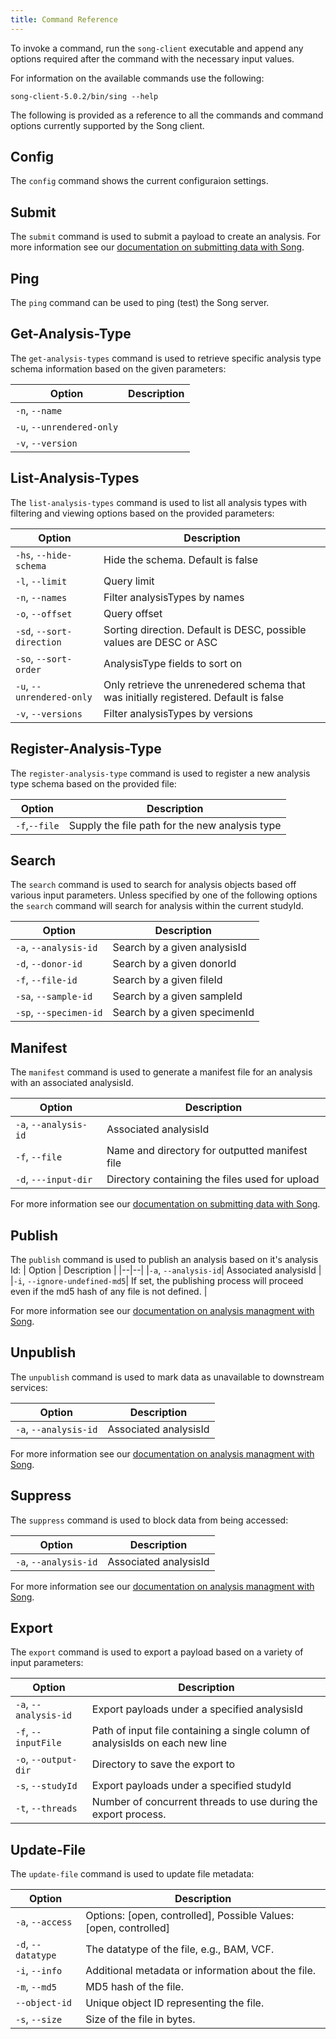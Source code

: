 ```yaml
---
title: Command Reference
---
```


To invoke a command, run the `song-client` executable and append any options required after the command with the necessary input values.

For information on the available commands use the following:

```shell
song-client-5.0.2/bin/sing --help
```

The following is provided as a reference to all the commands and command options currently supported by the Song client.

## Config

The `config` command shows the current configuraion settings.

## Submit

The `submit` command is used to submit a payload to create an analysis. For more information see our <a href="/documentation/song/user/submit/" target="_blank">documentation on submitting data with Song</a>.

## Ping

The `ping` command can be used to ping (test) the Song server.

## Get-Analysis-Type

The `get-analysis-types` command is used to retrieve specific analysis type schema information based on the given parameters:

| Option | Description |
|--|--|
|`-n`, `--name`||
|`-u`, `--unrendered-only`||
|`-v`, `--version`||

## List-Analysis-Types

The `list-analysis-types` command is used to list all analysis types with filtering and viewing options based on the provided parameters:

| Option | Description |
|--|--|
|`-hs`, `--hide-schema`|Hide the schema. Default is false|
|`-l`, `--limit`|Query limit|
|`-n`, `--names`|Filter analysisTypes by names|
|`-o`, `--offset`|Query offset|
|`-sd`, `--sort-direction`|Sorting direction. Default is DESC, possible values are DESC or ASC|
|`-so`, `--sort-order`|AnalysisType fields to sort on|
|`-u`, `--unrendered-only`|Only retrieve the unrenedered schema that was initially registered. Default is false|
|`-v`, `--versions`|Filter analysisTypes by versions|

## Register-Analysis-Type

The `register-analysis-type` command is used to register a new analysis type schema based on the provided file:

| Option | Description |
|--|--|
|`-f`,`--file`| Supply the file path for the new analysis type |

## Search

The `search` command is used to search for analysis objects based off various input parameters. Unless specified by one of the following options the `search` command will search for analysis within the current studyId.

| Option | Description |
|--|--|
|`-a`, `--analysis-id`|Search by a given analysisId|
|`-d`, `--donor-id`|Search by a given donorId|
|`-f`, `--file-id`|Search by a given fileId|
|`-sa`, `--sample-id`|Search by a given sampleId|
|`-sp`, `--specimen-id`|Search by a given specimenId|


## Manifest

The `manifest` command is used to generate a manifest file for an analysis with an associated analysisId.

| Option | Description |
|--|--|
|`-a`, `--analysis-id`| Associated analysisId |
|`-f`, `--file`| Name and directory for outputted manifest file |
|`-d`, `---input-dir`| Directory containing the files used for upload |

For more information see our <a href="/documentation/song/user/submit/" target="_blank">documentation on submitting data with Song</a>.

## Publish

The `publish` command is used to publish an analysis based on it's analysis Id:
| Option | Description |
|--|--|
|`-a`, `--analysis-id`| Associated analysisId |
|`-i`, `--ignore-undefined-md5`| If set, the publishing process will proceed even if the md5 hash of any file is not defined. |

 For more information see our <a href="/documentation/song/admin/analysismanagement/" target="_blank">documentation on analysis managment with Song</a>.

## Unpublish

The `unpublish` command is used to mark data as unavailable to downstream services:

| Option | Description |
|--|--|
|`-a`, `--analysis-id`| Associated analysisId |

For more information see our <a href="/documentation/song/admin/analysismanagement/" target="_blank">documentation on analysis managment with Song</a>.

## Suppress

The `suppress` command is used to block data from being accessed:

| Option | Description |
|--|--|
|`-a`, `--analysis-id`| Associated analysisId |

 For more information see our <a href="/documentation/song/admin/analysismanagement/" target="_blank">documentation on analysis managment with Song</a>.

## Export

The `export` command is used to export a payload based on a variety of input parameters:

| Option | Description |
|--|--|
|`-a`, `--analysis-id`| Export payloads under a specified analysisId |
|`-f`, `--inputFile`|Path of input file containing a single column of analysisIds on each new line|
|`-o`, `--output-dir`|Directory to save the export to|
|`-s`, `--studyId`| Export payloads under a specified studyId|
|`-t`, `--threads`| Number of concurrent threads to use during the export process. |

## Update-File

The `update-file` command is used to update file metadata:

| Option | Description |
|--|--|
|`-a`, `--access`| Options: [open, controlled], Possible Values: [open, controlled] |
|`-d`, `--datatype`| The datatype of the file, e.g., BAM, VCF. |
|`-i`, `--info`| Additional metadata or information about the file. |
|`-m`, `--md5`| MD5 hash of the file. |
|`--object-id`| Unique object ID representing the file. |
|`-s`, `--size`| Size of the file in bytes. |
